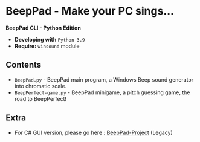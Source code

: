 # BeepPad - Make your PC sings...
**BeepPad CLI - Python Edition**

- **Developing with** `Python 3.9`
- **Require:** `winsound` module

## Contents
- `BeepPad.py` - BeepPad main program, a Windows Beep sound generator into chromatic scale.
- `BeepPerfect-game.py` - BeepPad minigame, a pitch guessing game, the road to BeepPerfect!

## Extra
- For C# GUI version, please go here : [BeepPad-Project](https://github.com/richeyphu/BeepPad-Project/) (Legacy)
